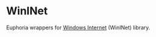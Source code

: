 # WinINet

Euphoria wrappers for [Windows Internet](https://docs.microsoft.com/en-us/windows/desktop/wininet/about-wininet) (WinINet) library.

